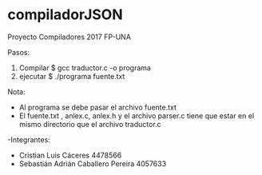 # compiladorJSON
Proyecto Compiladores 2017 FP-UNA

Pasos:
1. Compilar $ gcc traductor.c -o programa 
2. ejecutar $ ./programa fuente.txt

Nota:
* Al programa se debe pasar el archivo fuente.txt
* El fuente.txt , anlex.c, anlex.h  y el archivo parser.c tiene que estar en el mismo 
directorio que el archivo traductor.c


-Integrantes:
- Cristian Luis Cáceres 4478566
- Sebastián Adrián Caballero Pereira 4057633
